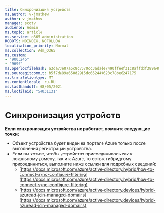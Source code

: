 ```yaml
---
title: Синхронизация устройств
ms.author: v-jmathew
author: v-jmathew
manager: scotv
audience: Admin
ms.topic: article
ms.service: o365-administration
ROBOTS: NOINDEX, NOFOLLOW
localization_priority: Normal
ms.collection: Adm_O365
ms.custom:
- "9003245"
- "9696"
ms.openlocfilehash: a3da73e07a5c8c7670cc3adade7490ffeef31c8affddf389a48a8be11e8b58a2
ms.sourcegitcommit: b5f7da89a650d2915dc652449623c78be6247175
ms.translationtype: MT
ms.contentlocale: ru-RU
ms.lasthandoff: 08/05/2021
ms.locfileid: "54031131"
---
```

# <a name="device-sync"></a>Синхронизация устройств

**Если синхронизация устройства не работает, помните следующие точки:**

- Объект устройства будет виден на портале Azure только после выполнения регистрации устройства.
- Если вы хотите, чтобы устройство присоединилось как к локальному домену, так и к Azure, то есть к гибридному присоединиться, выполните ниже ссылки для подробных сведений:
  - [https://docs.microsoft.com/azure/active-directory/hybrid/how-to-connect-sync-configure-filtering](https://docs.microsoft.com/azure/active-directory/hybrid/how-to-connect-sync-configure-filtering)
  - [https://docs.microsoft.com/azure/active-directory/devices/hybrid-azuread-join-managed-domains](https://docs.microsoft.com/azure/active-directory/devices/hybrid-azuread-join-managed-domains)
